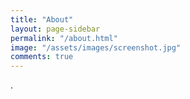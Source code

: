 ```yaml
---
title: "About"
layout: page-sidebar
permalink: "/about.html"
image: "/assets/images/screenshot.jpg"
comments: true
---
```

.

